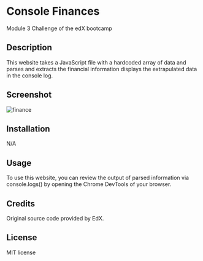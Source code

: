 # Console Finances

Module 3 Challenge of the edX bootcamp

## Description
This website takes a JavaScript file with a hardcoded array of data and parses and extracts the financial information displays the extrapulated data in the console log.

## Screenshot

![finance](https://github.com/ph8tfunk/Console-Finances/assets/137108048/5fa199f6-5dc1-452d-b500-8a82236060d5)

## Installation
N/A

## Usage
To use this website, you can review the output of parsed information via console.logs() by opening the Chrome DevTools of your browser. 

## Credits
Original source code provided by EdX.

## License
MIT license
